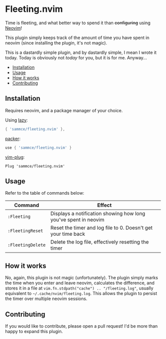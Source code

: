 # Fleeting.nvim

Time is fleeting, and what better way to spend it than ~~configuring~~ using [Neovim](https://github.com/neovim/neovim)!

This plugin simply keeps track of the amount of time you have spent in neovim (since installing the plugin, it's not magic).

This is a dastardly simple plugin, and by dastardly simple, I mean I wrote it today.
Today is obviously not _today_ for you, but it is for me. Anyway...

- [Installation](#installation)
- [Usage](#usage)
- [How it works](#how-it-works)
- [Contributing](#contributing)

## Installation

Requires neovim, and a package manager of your choice.

Using [lazy](https://github.com/folke/lazy.nvim):

```lua
{ 'sammce/fleeting.nvim' },
```

[packer](https://github.com/wbthomason/packer.nvim):

```lua
use { 'sammce/fleeting.nvim' }
```

[vim-plug](https://github.com/junegunn/vim-plug):

```vim
Plug 'sammce/fleeting.nvim'
```

## Usage

Refer to the table of commands below:

| Command           | Effect                                                          |
| ----------------- | --------------------------------------------------------------- |
| `:Fleeting`       | Displays a notification showing how long you've spent in neovim |
| `:FleetingReset`  | Reset the timer and log file to 0. Doesn't get your time back   |
| `:FleetingDelete` | Delete the log file, effectively resetting the timer            |

## How it works

No, again, this plugin is not magic (unfortunately). The plugin simply marks the time when you enter and leave neovim, calculates the difference, and stores it in a file at `vim.fn.stdpath("cache") .. "/fleeting.log"`, usually equivalent to `~/.cache/nvim/fleeting.log`. This allows the plugin to persist the timer over multiple neovim sessions.

## Contributing

If you would like to contribute, please open a pull request! I'd be more than happy to expand this plugin.
